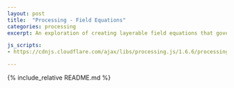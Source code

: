 ```yaml
---
layout: post
title:  "Processing - Field Equations"
categories: processing
excerpt: An exploration of creating layerable field equations that govern the motion of objects within the field.

js_scripts:
- https://cdnjs.cloudflare.com/ajax/libs/processing.js/1.6.6/processing.js

---
```


<canvas data-processing-sources="fieldeq.pde"></canvas>

{% include_relative README.md %}

